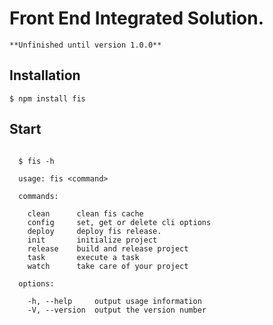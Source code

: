 # Front End Integrated Solution.

    **Unfinished until version 1.0.0**

## Installation

    $ npm install fis

## Start

```

  $ fis -h

  usage: fis <command>

  commands:

    clean      clean fis cache
    config     set, get or delete cli options
    deploy     deploy fis release.
    init       initialize project
    release    build and release project
    task       execute a task
    watch      take care of your project

  options:

    -h, --help     output usage information
    -V, --version  output the version number

```